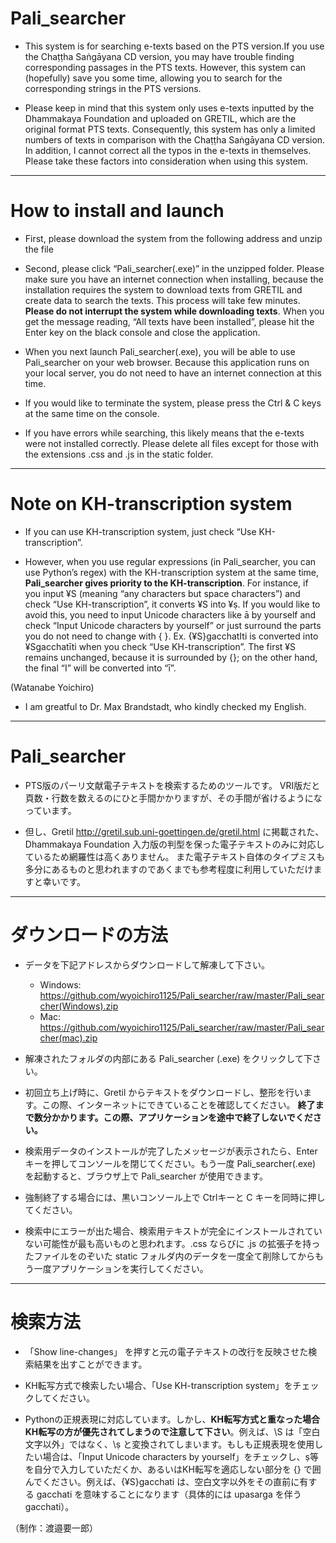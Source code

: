 # Pali_searcher

- This system is for searching e-texts based on the PTS version.If you use the Chaṭṭha Saṅgāyana CD version, you may have trouble finding corresponding passages in the PTS texts. However, this system can (hopefully) save you some time, allowing you to search for the corresponding strings in the PTS versions.

- Please keep in mind that this system only uses e-texts inputted by the Dhammakaya Foundation and uploaded on GRETIL, which are the original format PTS texts. Consequently, this system has only a limited numbers of texts in comparison with the Chaṭṭha Saṅgāyana CD version. In addition, I cannot correct all the typos in the e-texts in themselves. Please take these factors into consideration when using this system.

---

# How to install and launch

- First, please download the system from the following address and unzip the file

- Second, please click “Pali_searcher(.exe)” in the unzipped folder. Please make sure you have an internet connection when installing, because the installation requires the system to download texts from GRETIL and create data to search the texts. This process will take few minutes. **Please do not interrupt the system while downloading texts**. When you get the message reading, “All texts have been installed”, please hit the Enter key on the black console and close the application.

- When you next launch Pali_searcher(.exe), you will be able to use Pali_searcher on your web browser. Because this application runs on your local server, you do not need to have an internet connection at this time.

- If you would like to terminate the system, please press the Ctrl & C keys at the same time on the console.

- If you have errors while searching, this likely means that the e-texts were not installed correctly. Please delete all files except for those with the extensions .css and .js in the static folder.

---


# Note on KH-transcription system


- If you can use KH-transcription system, just check “Use KH-transcription”. 

- However, when you use regular expressions (in Pali_searcher, you can use Python’s regex) with the KH-transcription system at the same time, **Pali_searcher gives priority to the KH-transcription**. For instance, if you input ¥S (meaning “any characters but space characters”) and check “Use KH-transcription”, it converts ¥S into ¥ṣ. If you would like to avoid this, you need to input Unicode characters like ā by yourself and check “Input Unicode characters by yourself” or just surround the parts you do not need to change with { }. Ex. {¥S}gacchatIti is converted into ¥Sgacchatīti when you check “Use KH-transcription”. The first ¥S remains unchanged, because it is surrounded by {}; on the other hand, the final “I” will be converted into “ī”.


(Watanabe Yoichiro)

* I am greatful to Dr. Max Brandstadt, who kindly checked my English.


---

# Pali_searcher

- PTS版のパーリ文献電子テキストを検索するためのツールです。
VRI版だと頁数・行数を数えるのにひと手間かかりますが、その手間が省けるようになっています。

- 但し、Gretil http://gretil.sub.uni-goettingen.de/gretil.html
に掲載された、Dhammakaya Foundation 入力版の判型を保った電子テキストのみに対応しているため網羅性は高くありません。
また電子テキスト自体のタイプミスも多分にあるものと思われますのであくまでも参考程度に利用していただけますと幸いです。

---

# ダウンロードの方法

- データを下記アドレスからダウンロードして解凍して下さい。
  - Windows: https://github.com/wyoichiro1125/Pali_searcher/raw/master/Pali_searcher(Windows).zip
  - Mac: https://github.com/wyoichiro1125/Pali_searcher/raw/master/Pali_searcher(mac).zip

- 解凍されたフォルダの内部にある Pali_searcher (.exe) をクリックして下さい。

- 初回立ち上げ時に、Gretil からテキストをダウンロードし、整形を行います。この際、インターネットにできていることを確認してください。
**終了まで数分かかります。この際、アプリケーションを途中で終了しないでください。**

- 検索用データのインストールが完了したメッセージが表示されたら、Enterキーを押してコンソールを閉じてください。もう一度 Pali_searcher(.exe) を起動すると、ブラウザ上で Pali_searcher が使用できます。

- 強制終了する場合には、黒いコンソール上で Ctrlキーと C キーを同時に押してください。

- 検索中にエラーが出た場合、検索用テキストが完全にインストールされていない可能性が最も高いものと思われます。.css ならびに .js の拡張子を持ったファイルをのぞいた static フォルダ内のデータを一度全て削除してからもう一度アプリケーションを実行してください。

---

# 検索方法

- 「Show line-changes」 を押すと元の電子テキストの改行を反映させた検索結果を出すことができます。

- KH転写方式で検索したい場合、「Use KH-transcription system」をチェックしてください。

- Pythonの正規表現に対応しています。しかし、**KH転写方式と重なった場合KH転写の方が優先されてしまうので注意して下さい**。例えば、\S は「空白文字以外」ではなく、\ṣ と変換されてしまいます。もしも正規表現を使用したい場合は、「Input Unicode characters by yourself」をチェックし、ṣ等を自分で入力していただくか、あるいはKH転写を適応しない部分を {} で囲んでください。例えば、{¥S}gacchati は、空白文字以外をその直前に有する gacchati を意味することになります（具体的には upasarga を伴う gacchati）。



（制作：渡邉要一郎）
